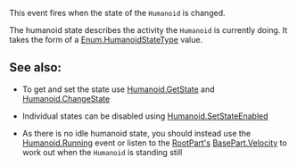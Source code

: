 This event fires when the state of the `Humanoid` is changed.

The humanoid state describes the activity the `Humanoid` is currently doing. It takes the form of a [Enum.HumanoidStateType](https://developer.roblox.com/search#stq=HumanoidStateType) value.

## See also:

 - To get and set the state use [Humanoid.GetState](https://developer.roblox.com/api-reference/function/Humanoid/GetState) and [Humanoid.ChangeState](https://developer.roblox.com/api-reference/function/Humanoid/ChangeState)

 - Individual states can be disabled using [Humanoid.SetStateEnabled](https://developer.roblox.com/api-reference/function/Humanoid/SetStateEnabled)

 - As there is no idle humanoid state, you should instead use the [Humanoid.Running](https://developer.roblox.com/api-reference/event/Humanoid/Running) event or listen to the [RootPart's](https://developer.roblox.com/api-reference/property/Humanoid/RootPart) [BasePart.Velocity](https://developer.roblox.com/api-reference/property/BasePart/Velocity) to work out when the `Humanoid` is standing still